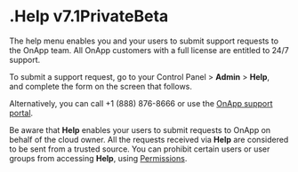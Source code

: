 # .Help v7.1PrivateBeta

The help menu enables you and your users to submit support requests to the OnApp team. All OnApp customers with a full license are entitled to 24/7 support.

To submit a support request, go to your Control Panel &gt; **Admin** &gt; **Help**, and complete the form on the screen that follows.

Alternatively, you can call +1 (888) 876-8666 or use the [OnApp support portal](http://help.onapp.com/).

Be aware that **Help** enables your users to submit requests to OnApp on behalf of the cloud owner. All the requests received via **Help** are considered to be sent from a trusted source. You can prohibit certain users or user groups from accessing **Help**, using [Permissions](.OnApp_Permissions_v7.1PrivateBeta). 


